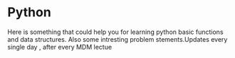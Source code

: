 # Python
Here is something that could help you for learning python basic functions and data structures. Also some  intresting problem stements.Updates every single day , after every MDM lectue

